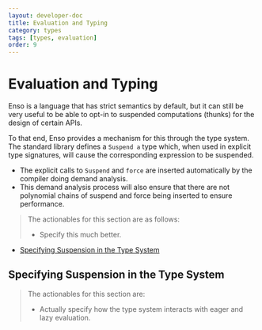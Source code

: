 ```yaml
---
layout: developer-doc
title: Evaluation and Typing
category: types
tags: [types, evaluation]
order: 9
---
```


# Evaluation and Typing

Enso is a language that has strict semantics by default, but it can still be
very useful to be able to opt-in to suspended computations (thunks) for the
design of certain APIs.

To that end, Enso provides a mechanism for this through the type system. The
standard library defines a `Suspend a` type which, when used in explicit type
signatures, will cause the corresponding expression to be suspended.

- The explicit calls to `Suspend` and `force` are inserted automatically by the
  compiler doing demand analysis.
- This demand analysis process will also ensure that there are not polynomial
  chains of suspend and force being inserted to ensure performance.

> The actionables for this section are as follows:
>
> - Specify this much better.

<!-- MarkdownTOC levels="2,3" autolink="true" -->

- [Specifying Suspension in the Type System](#specifying-suspension-in-the-type-system)

<!-- /MarkdownTOC -->

## Specifying Suspension in the Type System

> The actionables for this section are:
>
> - Actually specify how the type system interacts with eager and lazy
>   evaluation.
